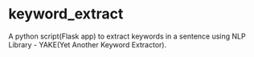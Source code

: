 # keyword_extract
A python script(Flask app) to extract keywords in a sentence using NLP Library - YAKE(Yet Another Keyword Extractor).
